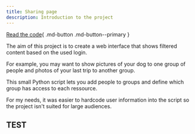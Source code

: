 ```yaml
---
title: Sharing page
description: Introduction to the project
---
```


[Read the code](https://github.com/FlagHunter01/sharing-website){ .md-button .md-button--primary }

The aim of this project is to create a web interface that shows filtered content based on the used login.

For example, you may want to show pictures of your dog to one group of people and photos of your last trip to another group.

This small Python script lets you add people to groups and define which group has access to each ressource.

For my needs, it was easier to hardcode user information into the script so the project isn't suited for large audiences.

## TEST 
